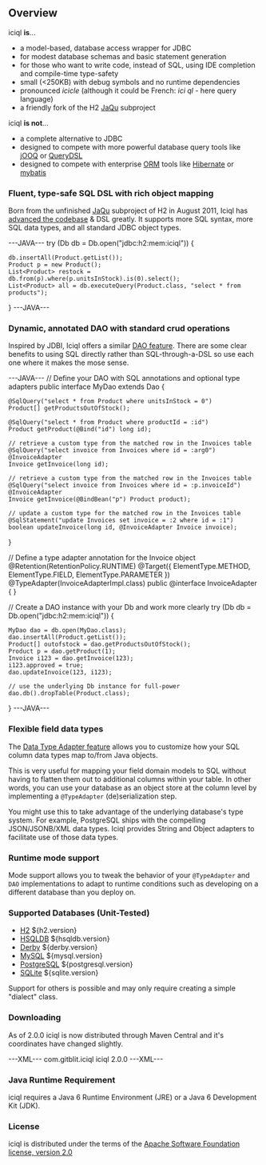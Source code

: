 ## Overview

iciql **is**...

- a model-based, database access wrapper for JDBC
- for modest database schemas and basic statement generation
- for those who want to write code, instead of SQL, using IDE completion and compile-time type-safety
- small (<250KB) with debug symbols and no runtime dependencies
- pronounced *icicle* (although it could be French: *ici ql* - here query language)
- a friendly fork of the H2 [JaQu][jaqu] subproject

iciql **is not**...

- a complete alternative to JDBC
- designed to compete with more powerful database query tools like [jOOQ][jooq] or [QueryDSL][querydsl]
- designed to compete with enterprise [ORM][orm] tools like [Hibernate][hibernate] or [mybatis][mybatis]

### Fluent, type-safe SQL DSL with rich object mapping

Born from the unfinished [JaQu][jaqu] subproject of H2 in August 2011, Iciql has [advanced the codebase](jaqu_comparison.html) & DSL greatly.  It supports more SQL syntax, more SQL data types, and all standard JDBC object types.

---JAVA---
try (Db db = Db.open("jdbc:h2:mem:iciql")) {

    db.insertAll(Product.getList());
    Product p = new Product();
    List<Product> restock = db.from(p).where(p.unitsInStock).is(0).select();
    List<Product> all = db.executeQuery(Product.class, "select * from products");
    
}
---JAVA---

### Dynamic, annotated DAO with standard crud operations

Inspired by JDBI, Iciql offers a similar [DAO feature](dao.html).  There are some clear benefits to using SQL directly rather than SQL-through-a-DSL so use each one where it makes the mose sense.

---JAVA---
// Define your DAO with SQL annotations and optional type adapters
public interface MyDao extends Dao {

    @SqlQuery("select * from Product where unitsInStock = 0")
    Product[] getProductsOutOfStock();

    @SqlQuery("select * from Product where productId = :id")
    Product getProduct(@Bind("id") long id);
 
    // retrieve a custom type from the matched row in the Invoices table
    @SqlQuery("select invoice from Invoices where id = :arg0")
    @InvoiceAdapter
    Invoice getInvoice(long id);

    // retrieve a custom type from the matched row in the Invoices table
    @SqlQuery("select invoice from Invoices where id = :p.invoiceId")
    @InvoiceAdapter
    Invoice getInvoice(@BindBean("p") Product product);

    // update a custom type for the matched row in the Invoices table
    @SqlStatement("update Invoices set invoice = :2 where id = :1")
    boolean updateInvoice(long id, @InvoiceAdapter Invoice invoice);

}

// Define a type adapter annotation for the Invoice object
@Retention(RetentionPolicy.RUNTIME)
@Target({ ElementType.METHOD, ElementType.FIELD, ElementType.PARAMETER })
@TypeAdapter(InvoiceAdapterImpl.class)
public @interface InvoiceAdapter { }

// Create a DAO instance with your Db and work more clearly
try (Db db = Db.open("jdbc:h2:mem:iciql")) {

    MyDao dao = db.open(MyDao.class);
    dao.insertAll(Product.getList());
    Product[] outofstock = dao.getProductsOutOfStock();
    Product p = dao.getProduct(1);
    Invoice i123 = dao.getInvoice(123);
    i123.approved = true;
    dao.updateInvoice(123, i123);
    
    // use the underlying Db instance for full-power
    dao.db().dropTable(Product.class);

}
---JAVA---

### Flexible field data types

The [Data Type Adapter feature](dta.html) allows you to customize how your SQL column data types map to/from Java objects.

This is very useful for mapping your field domain models to SQL without having to flatten them out to additional columns within your table.  In other words, you can use your database as an object store at the column level by implementing a `@TypeAdapter` (de)serialization step.

You might use this to take advantage of the underlying database's type system.  For example, PostgreSQL ships with the compelling JSON/JSONB/XML data types.  Iciql provides String and Object adapters to facilitate use of those data types.

### Runtime mode support

Mode support allows you to tweak the behavior of your `@TypeAdapter` and `DAO` implementations to adapt to runtime conditions such as developing on a different database than you deploy on.

### Supported Databases (Unit-Tested)
- [H2](http://h2database.com) ${h2.version}
- [HSQLDB](http://hsqldb.org) ${hsqldb.version}
- [Derby](http://db.apache.org/derby) ${derby.version}
- [MySQL](http://mysql.com) ${mysql.version}
- [PostgreSQL](http://postgresql.org) ${postgresql.version}
- [SQLite](http://www.sqlite.org) ${sqlite.version}

Support for others is possible and may only require creating a simple "dialect" class.

### Downloading

As of 2.0.0 iciql is now distributed through Maven Central and it's coordinates have changed slightly.

---XML---
<dependencies>
    <dependency>
        <groupId>com.gitblit.iciql</groupId>
        <artifactId>iciql</artifactId>
        <version>2.0.0</version>
    </dependency>
</dependencies>
---XML---

### Java Runtime Requirement

iciql requires a Java 6 Runtime Environment (JRE) or a Java 6 Development Kit (JDK).
 
### License
iciql is distributed under the terms of the [Apache Software Foundation license, version 2.0][apachelicense]

[jaqu]: http://h2database.com/html/jaqu.html "H2 JaQu project"
[orm]: http://en.wikipedia.org/wiki/Object-relational_mapping "Object Relational Mapping"
[jooq]: http://jooq.sourceforge.net "jOOQ"
[querydsl]: http://www.querydsl.com/ "QueryDSL"
[hibernate]: http://www.hibernate.org "Hibernate"
[mybatis]: http://www.mybatis.org "mybatis"
[github]: http://github.com/gitblit/iciql "iciql git repository"
[apachelicense]: http://www.apache.org/licenses/LICENSE-2.0 "Apache License, Version 2.0"
